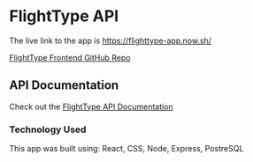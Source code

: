 # FlightType API

The live link to the app is https://flighttype-app.now.sh/

[FlightType Frontend GitHub Repo](https://github.com/cmacdonald131/flightType-App.git)


## API Documentation

Check out the [FlightType API Documentation](https://gist.github.com/cmacdonald131/c40b665d20e20c52c19aba537219c7ad)


### Technology Used

This app was built using:
React,
CSS,
Node,
Express,
PostreSQL
